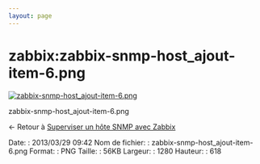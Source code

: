 ```yaml
---
layout: page
---
```


zabbix:zabbix-snmp-host\_ajout-item-6.png
=========================================

[![zabbix-snmp-host\_ajout-item-6.png](..//assets/media/zabbix/zabbix-snmp-host_ajout-item-6.png@cache=&w=900&h=434 "zabbix-snmp-host_ajout-item-6.png")](..//assets/media/zabbix/zabbix-snmp-host_ajout-item-6.png@cache= "Afficher le fichier original")

zabbix-snmp-host\_ajout-item-6.png

← Retour à [Superviser un hôte SNMP avec
Zabbix](../../zabbix/zabbix-snmp-host.html "zabbix:zabbix-snmp-host")

Date:
:   2013/03/29 09:42
Nom de fichier:
:   zabbix-snmp-host\_ajout-item-6.png
Format:
:   PNG
Taille:
:   56KB
Largeur:
:   1280
Hauteur:
:   618

